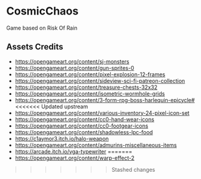 # CosmicChaos

Game based on Risk Of Rain

## Assets Credits
* https://opengameart.org/content/sj-monsters
* https://opengameart.org/content/gun-sprites-0
* https://opengameart.org/content/pixel-explosion-12-frames
* https://opengameart.org/content/sideview-sci-fi-patreon-collection
* https://opengameart.org/content/treasure-chests-32x32
* https://opengameart.org/content/isometric-wormhole-grids
* https://opengameart.org/content/3-form-rpg-boss-harlequin-epicycle#
<<<<<<< Updated upstream
* https://opengameart.org/content/various-inventory-24-pixel-icon-set
* https://opengameart.org/content/cc0-hand-wear-icons
* https://opengameart.org/content/cc0-footgear-icons
* https://opengameart.org/content/shadowless-lpc-food
* https://c1aymor3.itch.io/halo-weapon
* https://opengameart.org/content/admurins-miscellaneous-items
* https://arcade.itch.io/vga-typewriter
=======
* https://opengameart.org/content/warp-effect-2
>>>>>>> Stashed changes
